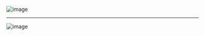 ![image](https://github.com/user-attachments/assets/a77f80e5-d023-4ff9-b225-8462f1e48a9c)


<hr>

![image](https://github.com/user-attachments/assets/a6332890-4f41-4b8c-9e13-1787c8b6d029)





